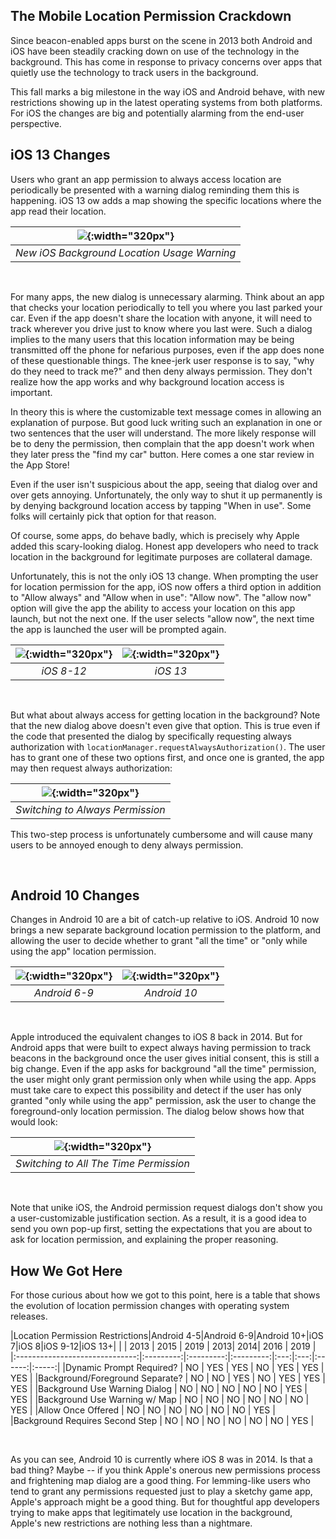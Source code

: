 ## The Mobile Location Permission Crackdown

Since beacon-enabled apps burst on the scene in 2013 both Android and iOS have been steadily cracking down on use of the technology in the background.
This has come in response to privacy concerns over apps that quietly use the technology to track users in the background.

This fall marks a big milestone in the way iOS and Android behave, with new restrictions showing up in the latest operating systems from
both platforms.  For iOS the changes are big and potentially alarming from the end-user perspective.



## iOS 13 Changes

Users who grant an app permission to always access location are periodically be presented with a warning dialog reminding them this is happening.  iOS 13 ow adds a map showing the specific locations
where the app read their location.

| ![](/images/used-location-in-background.jpg){:width="320px"} |
|:--:|
| *New iOS Background Location Usage Warning* |

<br/>

For many apps, the new dialog is unnecessary alarming.  Think about an app that checks your location periodically to tell you where you last parked your car.  Even if the app doesn't share the location with anyone, it will need to
track wherever you drive just to know where you last were.  Such a dialog implies to the many users that this location information may be being transmitted off the phone for nefarious purposes, even if the app does none of these
questionable things.   The knee-jerk user response is to say, "why do they need to track me?" and then deny always permission.  They don't realize how the app works and why background location access is important.

In theory this is where the customizable text message comes in allowing an explanation of purpose.  But good luck writing such an explanation in one or two sentences that the user will understand.  The more likely response will
be to deny the permission, then complain that the app doesn't work when they later press the "find my car" button.  Here comes a one star review in the App Store!

Even if the user isn't suspicious about the app, seeing that dialog over and over gets annoying.  Unfortunately, the only way to shut it up permanently is by denying background location access by tapping "When in use".  Some folks will certainly pick that option for that reason.

Of course, some apps, do behave badly, which is precisely why Apple added this scary-looking dialog.  Honest app developers who need to track location in the background for legitimate purposes are collateral damage.

Unfortunately, this is not the only iOS 13 change.   When prompting the user for location permission for the app, iOS now offers a third option in addition to "Allow always" and "Allow when in use":  "Allow now".  The "allow now" option will give the app the ability to access your location on this app launch, but not the next one.  If the user selects "allow now", the next time the app is launched the user will be prompted again.

| ![](/images/ios10-location-promopt.png){:width="320px"} | ![](/images/ios13-initial-location-prompt.png){:width="320px"} |
|:--:|:--:|
| *iOS 8-12* | *iOS 13*|

<br/>

But what about always access for getting location in the background?  Note that the new dialog above doesn't even give that option.  This is true even if the code that presented the dialog by specifically requesting always authorization with `locationManager.requestAlwaysAuthorization()`. The user has to grant one of these two options first, and once one is granted, the app may then request always authorization:

| ![](/images/ios13-location-background-prompt.png){:width="320px"} |
|:--:|
| *Switching to Always Permission* |


This two-step process is unfortunately cumbersome and will cause many users to be annoyed enough to deny always permission.

<br/>

## Android 10 Changes

Changes in Android 10 are a bit of catch-up relative to iOS.  Android 10 now brings a new separate background location permission to the platform, and allowing the user to decide whether to grant "all the time" or "only while using the app" location permission.

| ![](/images/android-9-location-prompt.png){:width="320px"} | ![](/images/android-permission-dialog.png){:width="320px"} |
|:--:|:--:|
| *Android 6-9* | *Android 10*|

<br/>

Apple introduced the equivalent changes to iOS 8 back in 2014.  But for Android apps that were built to expect always having permission to track beacons in the background once the user gives initial consent, this is still a
big change.  Even if the app asks for background "all the time" permission, the user might only grant permission only when while using the app.   Apps must take care to expect this possibility and detect if the user has only granted "only while using the app" permission, ask the user to change the foreground-only location
permission.  The dialog below shows how that would look:


| ![](/images/android-switch-to-always.png){:width="320px"} |
|:--:|
| *Switching to All The Time Permission* |

<br/>

Note that unike iOS, the Android permission request dialogs don't show you a user-customizable justification section.  As a result, it is a good idea to send you own pop-up first, setting the expectations that you are about to ask for location permission, and explaining the proper reasoning.

## How We Got Here

For those curious about how we got to this point, here is a table that shows the evolution of location permission changes with operating system releases.


|Location Permission Restrictions|Android 4-5|Android 6-9|Android 10+|iOS 7|iOS 8|iOS 9-12|iOS 13+|
|                                | 2013      | 2015      | 2019      | 2013| 2014| 2016   | 2019  |
|:------------------------------:|:---------:|:---------:|:---------:|:---:|:---:|:------:|:-----:|
|Dynamic Prompt Required?        | NO        | YES       | YES       | NO  | YES | YES    | YES   |
|Background/Foreground Separate? | NO        | NO        | YES       | NO  | YES | YES    | YES   |
|Background Use Warning Dialog   | NO        | NO        | NO        | NO  | NO  | YES    | YES   |
|Background Use Warning w/ Map   | NO        | NO        | NO        | NO  | NO  | NO     | YES   |
|Allow Once Offered              | NO        | NO        | NO        | NO  | NO  | NO     | YES   |
|Background Requires Second Step | NO        | NO        | NO        | NO  | NO  | NO     | YES   |

<br/>

As you can see, Android 10 is currently where iOS 8 was in 2014.  Is that a bad thing?  Maybe -- if you think Apple's onerous new permissions process and frightening map dialog are a good thing.
For lemming-like users who tend to grant any permissions requested just to play a sketchy game app, Apple's approach might be a good thing.  But for thoughtful app developers trying to make apps that legitimately use location in the background, Apple's new restrictions are nothing less than a nightmare.
